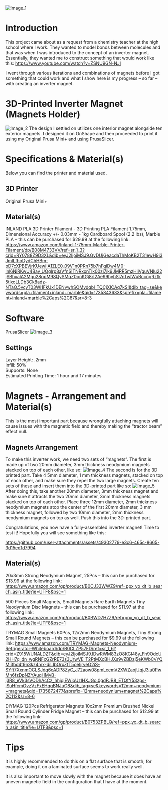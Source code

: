 ![Image_1](https://github.com/user-attachments/assets/f6b66426-0fd5-43b2-bb30-ae43fa658962)
# Introduction
This project came about as a request from a chemistry teacher at the high school where I work. They wanted to model bonds between molecules and that was when I was introduced to the concept of an inverter magnet. Essentially, they wanted me to construct something that would work like this: https://www.youtube.com/watch?v=ZSNU9GN-NJI

I went through various iterations and combinations of magnets before I got something that could work and what I show here is my progress – so far – with creating an inverter magnet.

# 3D-Printed Inverter Magnet (Magnets Holder)
![Image_2](https://github.com/user-attachments/assets/70fda216-17b3-48f9-8678-9de0781e7feb)
The design I settled on utilizes one interior magnet alongside ten exterior magnets. I designed it on OnShape and then proceeded to print it using my Original Prusa Mini+ and using PrusaSlicer.
# Specifications & Material(s)
Below you can find the printer and material used.
## 3D Printer
 Original Prusa Mini+
## Material(s)
INLAND PLA 3D Printer Filament - 3D Printing PLA Filament 1.75mm, Dimensional Accuracy +/- 0.03mm - 1kg Cardboard Spool (2.2 lbs), Marble PLA
 – this can be purchased for $29.99 at the following link:
https://www.amazon.com/Inland-1-75mm-Marble-Printer-Filament/dp/B08M4733VV/ref=sr_1_3?crid=RY0788Z9D3XL&dib=eyJ2IjoiMSJ9.GvDUjGeacdaThMoKB2T31ewH9i3JmlLfhoDydChHBm-pD7cXPBEVjrKUewiIA1ZLE0_09V1n0PRn75b7hFqiDw4M0-lnl6NiRKwU4Bay_UQglrp8aVfnSITNRxxnTlk00zi7jk9JMRR5mzHilVguVNlu22jSBhxaIA2Mgu28qpM98QySMqZ0onKGj8rI2Ae99hyhSl7nTwlWuBccngRzfk5tlxoLLDb3Ck8adz-NTaQ.5vcyT03Wl1FkUx1DENvwhSOMvdqbl_TQCjXICAq7kSI&dib_tag=se&keywords=pla+filament+inland+marble&qid=1735843633&sprefix=pla+filament+inland+marble%2Caps%2C87&sr=8-3
# Software
 PrusaSlicer
![Image_3](https://github.com/user-attachments/assets/1701ac93-f0d4-4695-80bd-659dac15fa1f)
## Settings
  Layer Height: .2mm \
  Infill: 50% \
  Supports: None \
  Estimated Printing Time: 1 hour and 17 minutes
# Magnets - Arrangement and Material(s)
This is the most important part because wrongfully attaching magnets will cause issues with the magnetic field and thereby making the “tractor beam” effect null.
## Magnets Arrangement
To make this inverter work, we need two sets of “magnets”. The first is made up of two 20mm diameter, 3mm thickness neodymium magnets stacked on top of each other, like so:
![Image_4](https://github.com/user-attachments/assets/0fdad79c-7cc3-4215-baeb-50a942235f72)
The second is for the 3D printed part. Take 4 5mm diameter, 1 mm thickness magnets, stacked on top of each other, and make sure they repel the two large magnets. Create ten sets of these and insert them into the 3D-printed part like so:
![Image_5](https://github.com/user-attachments/assets/7727e89c-4e56-4da6-afcf-5922a629d18e)
After doing this, take another 20mm diameter, 3mm thickness magnet and make sure it attracts the two 20mm diameter, 3mm thickness magnets stacked on top of each other. Place three 12mm diameter, 2mm thickness neodymium magnets atop the center of the first 20mm diameter, 3 mm thickness magnet, followed by two 10mm diameter, 2mm thickness neodymium magnets on top as well. Push this into the 3D-printed part.

Congratulations, you now have a fully-assembled inverter magnet! Time to test it! Hopefully you will see something like this:

https://github.com/user-attachments/assets/49302779-e3c6-465c-8665-3d15ed1d7994
## Material(s)
20x3mm Strong Neodymium Magnet, 25Pcs – this can be purchased for $13.99 at the following link:
https://www.amazon.com/gp/product/B0CJ33WWZ9/ref=ppx_yo_dt_b_search_asin_title?ie=UTF8&psc=1

500 Pieces Small Magnets, Small Magnets Rare Earth Magnets Tiny Neodymium Disc Magnets – this can be purchased for $11.97 at the following link: https://www.amazon.com/gp/product/B0BWD7H7Z9/ref=ppx_yo_dt_b_search_asin_title?ie=UTF8&psc=1

TRYMAG Small Magnets 60Pcs, 12x2mm Neodymium Magnets, Tiny Strong Small Round Magnets – this can be purchased for $9.99 at the following link: https://www.amazon.com/TRYMAG-Magnets-Neodymium-Refrigerator-Whiteboard/dp/B0CLZP57FD/ref=sr_1_6?crid=Z915WUNALDZT&dib=eyJ2IjoiMSJ9.lDwRWM83zO8KGI48y_Fh9OdcU2HH7q_dn_wgRNFxGZrRE73s3UrwVE_T2PtMXcBHJXs9vZBDzj5eKWbCvYQMi3bd4t9n3kz4mx-diLIbOrxZfT5oeIjrveO2iS-SYft7XxnmOCLSJdq6cADP8ZyC_J72aow08pmLcemV2XWZaojUqjJ3iu0PwMn6fzDpNZYAuqHMvB-j3R8_eVk3sVODhAcCz_hhjqiEWioUzlHXJGo.0gdPJB8_ETQfY53zps-iSuHfcmOvzVzFxEHqqBNJuO8&dib_tag=se&keywords=12mm+neodymium+magnets&qid=1735872477&sprefix=12mm+neodynium+magnet%2Caps%2C112&sr=8-6
  
DIYMAG 120Pcs Refrigerator Magnets 10x2mm Premium Brushed Nickel Small Round Cylinder Fridge Magnet – this can be purchased for $12.99 at the following link: https://www.amazon.com/gp/product/B0753ZPBLQ/ref=ppx_yo_dt_b_search_asin_title?ie=UTF8&psc=1
# Tips
It is highly recommended to do this on a flat surface that is smooth; for example, doing it on a laminated surface seems to work really well.

It is also important to move slowly with the magnet because it does have an uneven magnetic field in the configuration that I have at the moment.

